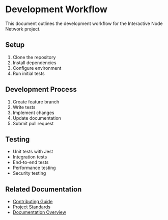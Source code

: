 # Development Workflow

This document outlines the development workflow for the Interactive Node Network project.

## Setup

1. Clone the repository
2. Install dependencies
3. Configure environment
4. Run initial tests

## Development Process

1. Create feature branch
2. Write tests
3. Implement changes
4. Update documentation
5. Submit pull request

## Testing

- Unit tests with Jest
- Integration tests
- End-to-end tests
- Performance testing
- Security testing

## Related Documentation
- [Contributing Guide](./CONTRIBUTING.md)
- [Project Standards](./project-standards.md)
- [Documentation Overview](./documentation-overview.md)

